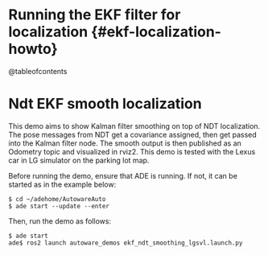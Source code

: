 Running the EKF filter for localization {#ekf-localization-howto}
=======================================

@tableofcontents

# Ndt EKF smooth localization

This demo aims to show Kalman filter smoothing on top of NDT localization. The pose messages from
NDT get a covariance assigned, then get passed into the Kalman filter node. The smooth output is
then published as an Odometry topic and visualized in rviz2. This demo is tested with the Lexus car
in LG simulator on the parking lot map.

Before running the demo, ensure that ADE is running. If not, it can be started as in the example below:

```{bash}
$ cd ~/adehome/AutowareAuto
$ ade start --update --enter
```

Then, run the demo as follows:

```{bash}
$ ade start
ade$ ros2 launch autoware_demos ekf_ndt_smoothing_lgsvl.launch.py
```
